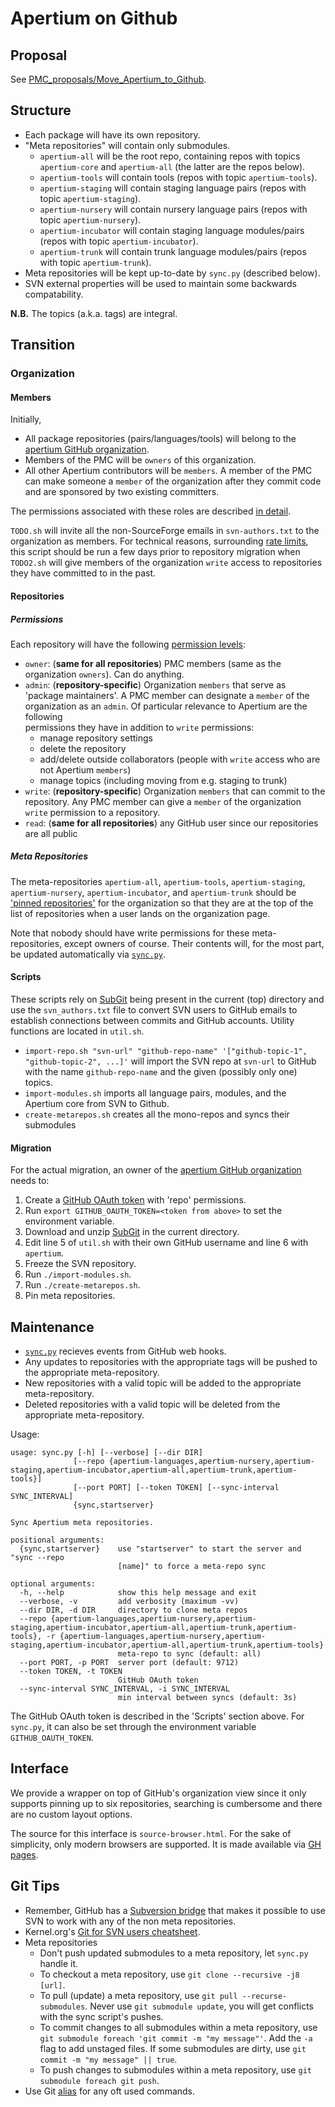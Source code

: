 # Apertium on Github

## Proposal

See [PMC_proposals/Move_Apertium_to_Github](http://wiki.apertium.org/wiki/PMC_proposals/Move_Apertium_to_Github).

## Structure

- Each package will have its own repository.
- "Meta repositories" will contain only submodules.
  - `apertium-all` will be the root repo, containing repos with topics `apertium-core` and `apertium-all` (the latter are the repos below).
  - `apertium-tools` will contain tools (repos with topic `apertium-tools`).
  - `apertium-staging` will contain staging language pairs (repos with topic `apertium-staging`).
  - `apertium-nursery` will contain nursery language pairs (repos with topic `apertium-nursery`).
  - `apertium-incubator` will contain staging language modules/pairs (repos with topic `apertium-incubator`).
  - `apertium-trunk` will contain trunk language modules/pairs (repos with topic `apertium-trunk`).
- Meta repositories will be kept up-to-date by `sync.py` (described below).
- SVN external properties will be used to maintain some backwards compatability.

**N.B.** The topics (a.k.a. tags) are integral.

## Transition

### Organization

#### Members

Initially,

- All package repositories (pairs/languages/tools) will belong to the [apertium GitHub organization][2]. 
- Members of the PMC will be `owners` of this organization.
- All other Apertium contributors will be `members`. A member of the PMC can make someone a `member`
  of the organization after they commit code and are sponsored by two existing committers.

The permissions associated with these roles are described [in detail][1]. 

`TODO.sh` will invite all the non-SourceForge emails in `svn-authors.txt` 
to the organization as members. For technical reasons, surrounding [rate limits][11],
this script should be run a few days prior to repository migration when `TODO2.sh`
will give members of the organization `write` access to repositories they have
committed to in the past.

#### Repositories

##### Permissions

Each repository will have the following [permission levels][3]:

- `owner`: (**same for all repositories**) PMC members (same as the organization `owners`). Can do anything.
- `admin`: (**repository-specific**) Organization `members` that serve as 'package maintainers'. A PMC member
  can designate a `member` of the organization as an `admin`. Of particular relevance to Apertium are the following     
  permissions they have in addition to `write` permissions:
  - manage repository settings
  - delete the repository
  - add/delete outside collaborators (people with `write` access who are not Apertium `members`)
  - manage topics (including moving from e.g. staging to trunk)
- `write`: (**repository-specific**) Organization `members` that can commit to the repository. Any PMC
  member can give a `member` of the organization `write` permission to a repository.
- `read`: (**same for all repositories**) any GitHub user since our repositories are all public

##### Meta Repositories

The meta-repositories `apertium-all`, `apertium-tools`, `apertium-staging`,
`apertium-nursery`, `apertium-incubator`, and `apertium-trunk` should be
['pinned repositories'][4] for the organization so that they are at the top of
the list of repositories when a user lands on the organization page.

Note that nobody should have write permissions for these meta-repositories,
except owners of course. Their contents will, for the most part, be updated
automatically via [`sync.py`][5].

#### Scripts

These scripts rely on [SubGit][6] being present in the current (top) directory
and use the `svn_authors.txt` file to convert
SVN users to GitHub emails to establish connections between commits and
GitHub accounts. Utility functions are located in `util.sh`.

- `import-repo.sh "svn-url" "github-repo-name" '["github-topic-1", "github-topic-2", ...]'`
  will import the SVN repo at `svn-url` to GitHub with the name
  `github-repo-name` and the given (possibly only one) topics.
- `import-modules.sh` imports all language pairs, modules, and the Apertium core
  from SVN to Github.
- `create-metarepos.sh` creates all the mono-repos and syncs their submodules

#### Migration

For the actual migration, an owner of the [apertium GitHub organization][2]
needs to:

1. Create a [GitHub OAuth token][7] with 'repo' permissions.
1. Run `export GITHUB_OAUTH_TOKEN=<token from above>` to set the environment variable.
1. Download and unzip [SubGit][6] in the current directory.
1. Edit line 5 of `util.sh` with their own GitHub username and line 6 with `apertium`.
1. Freeze the SVN repository.
1. Run `./import-modules.sh`.
1. Run `./create-metarepos.sh`.
1. Pin meta repositories.

## Maintenance

- [`sync.py`][5] recieves events from GitHub web hooks.
- Any updates to repositories with the appropriate tags will be pushed to the appropriate meta-repository.
- New repositories with a valid topic will be added to the appropriate meta-repository.
- Deleted repositories with a valid topic will be deleted from the appropriate meta-repository.

Usage:

    usage: sync.py [-h] [--verbose] [--dir DIR]
                  [--repo {apertium-languages,apertium-nursery,apertium-staging,apertium-incubator,apertium-all,apertium-trunk,apertium-tools}]
                  [--port PORT] [--token TOKEN] [--sync-interval SYNC_INTERVAL]
                  {sync,startserver}

    Sync Apertium meta repositories.

    positional arguments:
      {sync,startserver}    use "startserver" to start the server and "sync --repo
                            [name]" to force a meta-repo sync

    optional arguments:
      -h, --help            show this help message and exit
      --verbose, -v         add verbosity (maximum -vv)
      --dir DIR, -d DIR     directory to clone meta repos
      --repo {apertium-languages,apertium-nursery,apertium-staging,apertium-incubator,apertium-all,apertium-trunk,apertium-tools}, -r {apertium-languages,apertium-nursery,apertium-staging,apertium-incubator,apertium-all,apertium-trunk,apertium-tools}
                            meta-repo to sync (default: all)
      --port PORT, -p PORT  server port (default: 9712)
      --token TOKEN, -t TOKEN
                            GitHub OAuth token
      --sync-interval SYNC_INTERVAL, -i SYNC_INTERVAL
                            min interval between syncs (default: 3s)

The GitHub OAuth token is described in the 'Scripts' section above. For
`sync.py`, it can also be set through the environment variable
`GITHUB_OAUTH_TOKEN`.

## Interface

We provide a wrapper on top of GitHub's organization view since it only supports
pinning up to six repositories, searching is cumbersome and there are no custom
layout options.

The source for this interface is `source-browser.html`. For the sake of simplicity,
only modern browsers are supported. It is made available via
[GH pages](https://sushain97.github.io/apertium-on-github/source-browser.html).

## Git Tips

- Remember, GitHub has a [Subversion bridge][8] that makes it possible to use SVN to work with any of the non meta repositories.
- Kernel.org's [Git for SVN users cheatsheet][9].
- Meta repositories
  - Don't push updated submodules to a meta repository, let `sync.py` handle it.
  - To checkout a meta repository, use `git clone --recursive -j8 [url]`.
  - To pull (update) a meta repository, use `git pull --recurse-submodules`.
    Never use `git submodule update`, you will get conflicts with the sync script's pushes.
  - To commit changes to all submodules within a meta repository, use `git submodule foreach 'git commit -m "my message"'`.
    Add the `-a` flag to add unstaged files. If some submodules are dirty, use `git commit -m "my message" || true`.
  - To push changes to submodules within a meta repository, use `git submodule foreach git push`.
- Use Git [alias][10] for any oft used commands.

[1]: https://help.github.com/articles/permission-levels-for-an-organization/
[2]: https://github.com/orgs/apertium/
[3]: https://help.github.com/articles/repository-permission-levels-for-an-organization/
[4]: https://github.com/blog/2191-pin-repositories-to-your-github-profile
[5]: https://github.com/sushain97/apertium-on-github/blob/master/sync.py
[6]: https://subgit.com/
[7]: https://help.github.com/articles/creating-a-personal-access-token-for-the-command-line/
[8]: https://help.github.com/articles/support-for-subversion-clients/
[9]: https://git.wiki.kernel.org/images-git/7/78/Git-svn-cheatsheet.pdf
[10]: https://git-scm.com/book/en/v2/Git-Basics-Git-Aliases
[11]: https://developer.github.com/v3/repos/collaborators/#rate-limits
